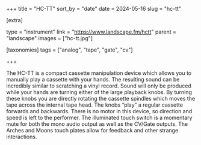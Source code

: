 +++
title = "HC-TT"
sort_by = "date"
date = 2024-05-16
slug = "hc-tt"

[extra]

type = "instrument"
link = "https://www.landscape.fm/hctt"
parent = "landscape"
images = ["hc-tt.jpg"]

[taxonomies]
tags = ["analog", "tape", "gate", "cv"]

+++

The HC-TT is a compact cassette manipulation device which allows you to manually play a cassette with your hands. The resulting sound can be incredibly similar to scratching a vinyl record. Sound will only be produced while your hands are turning either of the large playback knobs. By turning these knobs you are directly rotating the cassette spindles which moves the tape across the internal tape head. The knobs “play” a regular cassette forwards and backwards. There is no motor in this device, so direction and speed is left to the performer. The illuminated touch switch is a momentary mute for both the mono audio output as well as the CV/Gate outputs. The Arches and Moons touch plates allow for feedback and other strange interactions. 

